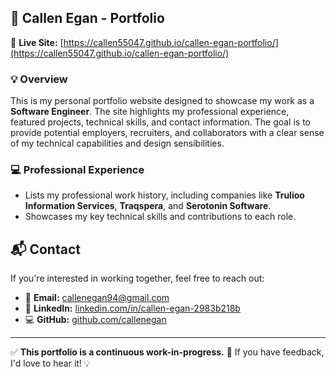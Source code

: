 ## 📄 Callen Egan - Portfolio

🚀 **Live Site:** [https://callen55047.github.io/callen-egan-portfolio/](https://callen55047.github.io/callen-egan-portfolio/)

### 💡 Overview
This is my personal portfolio website designed to showcase my work as a **Software Engineer**. The site highlights my professional experience, featured projects, technical skills, and contact information. The goal is to provide potential employers, recruiters, and collaborators with a clear sense of my technical capabilities and design sensibilities.


### 💻 Professional Experience
- Lists my professional work history, including companies like **Trulioo Information Services**, **Traqspera**, and **Serotonin Software**.
- Showcases my key technical skills and contributions to each role.

## 📬 Contact
If you're interested in working together, feel free to reach out:
- 📧 **Email:** [callenegan94@gmail.com](mailto:callenegan94@gmail.com)
- 💼 **LinkedIn:** [linkedin.com/in/callen-egan-2983b218b](https://www.linkedin.com/in/callen-egan-2983b218b)
- 💻 **GitHub:** [github.com/callenegan](https://github.com/callenegan)

---

✅ **This portfolio is a continuous work-in-progress.** 🚀
If you have feedback, I'd love to hear it! 💡


